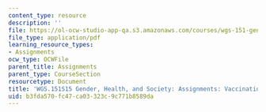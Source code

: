 ```yaml
---
content_type: resource
description: ''
file: https://ol-ocw-studio-app-qa.s3.amazonaws.com/courses/wgs-151-gender-health-and-society-spring-2016/b3fda570fc47ca03323c9c771b8589da_MITWGS_151S16_Vaccinations.pdf
file_type: application/pdf
learning_resource_types:
- Assignments
ocw_type: OCWFile
parent_title: Assignments
parent_type: CourseSection
resourcetype: Document
title: 'WGS.151S15 Gender, Health, and Society: Assignments: Vaccinations'
uid: b3fda570-fc47-ca03-323c-9c771b8589da
---
```


